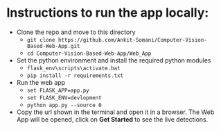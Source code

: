 # Instructions to run the app locally: #
* Clone the repo and move to this directory
  * `git clone https://github.com/Ankit-Somani/Computer-Vision-Based-Web-App.git`
  * `cd Computer-Vision-Based-Web-App/Web_App`
* Set the python environment and install the required python modules
  * `flask_env\scripts\activate.bat`
  * `pip install -r requirements.txt`
* Run the web app
  * `set FLASK_APP=app.py`
  * `set FLASK_ENV=devlopment`
  * `python app.py --source 0`
* Copy the url shown in the terminal and open it in a browser. The Web App will be opened, click on **Get Started** to see the live detections.
